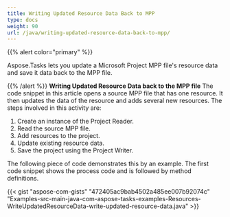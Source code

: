 ```yaml
---
title: Writing Updated Resource Data Back to MPP
type: docs
weight: 90
url: /java/writing-updated-resource-data-back-to-mpp/
---
```


{{% alert color="primary" %}} 

Aspose.Tasks lets you update a Microsoft Project MPP file's resource data and save it data back to the MPP file.

{{% /alert %}} 
**Writing Updated Resource Data back to the MPP file**
The code snippet in this article opens a source MPP file that has one resource. It then updates the data of the resource and adds several new resources. The steps involved in this activity are:

1. Create an instance of the Project Reader.
2. Read the source MPP file.
3. Add resources to the project.
4. Update existing resource data.
5. Save the project using the Project Writer.

The following piece of code demonstrates this by an example. The first code snippet shows the process code and is followed by method definitions.

{{< gist "aspose-com-gists" "472405ac9bab4502a485ee007b92074c" "Examples-src-main-java-com-aspose-tasks-examples-Resources-WriteUpdatedResourceData-write-updated-resource-data.java" >}}
